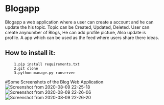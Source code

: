 # Blogapp
  Blogapp a web application where a user can create a account and he can update the his topic. Topic can be Created, Updated, Deleted. User can create anynumber of   Blogs, He can add profile picture, Also update is profile. A app which can be used as the feed where users share there ideas.
  
## How to install it:
  ```
      1.pip install requirements.txt
      2.git clone 
      3.python manage.py runserver
  ```
#Some Screenshots of the Blog Web Application
  ![Screenshot from 2020-08-09 22-25-18](https://user-images.githubusercontent.com/13889409/89737806-b204e600-da91-11ea-83cf-3d5eebec5576.png)
  ![Screenshot from 2020-08-09 22-26-06](https://user-images.githubusercontent.com/13889409/89737807-b4674000-da91-11ea-9f33-99b8f38f109d.png)
  ![Screenshot from 2020-08-09 22-26-20](https://user-images.githubusercontent.com/13889409/89737810-b5986d00-da91-11ea-8a6b-56d2673b7ab7.png)
